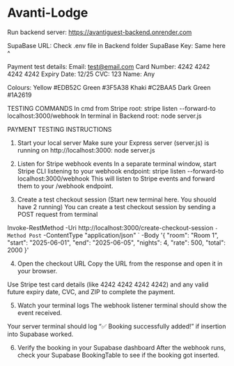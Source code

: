 # Avanti-Lodge

Run backend server: https://avantiguest-backend.onrender.com

SupaBase URL: Check .env file in Backend folder
SupaBase Key: Same here ^

Payment test details: 
Email: test@email.com
Card Number: 4242 4242 4242 4242
Expiry Date: 12/25
CVC: 123
Name: Any

Colours: Yellow #EDB52C
         Green #3F5A38
         Khaki #C2BAA5
         Dark Green #1A2619

TESTING COMMANDS
In cmd from Stripe root: stripe listen --forward-to localhost:3000/webhook
In terminal in Backend root: node server.js

PAYMENT TESTING INSTRUCTIONS
1. Start your local server
Make sure your Express server (server.js) is running on http://localhost:3000:
node server.js

2. Listen for Stripe webhook events
In a separate terminal window, start Stripe CLI listening to your webhook endpoint:
stripe listen --forward-to localhost:3000/webhook
This will listen to Stripe events and forward them to your /webhook endpoint.

3. Create a test checkout session
(Start new terminal here. You shouold have 2 running)
You can create a test checkout session by sending a POST request from terminal

Invoke-RestMethod -Uri http://localhost:3000/create-checkout-session `
  -Method Post `
  -ContentType "application/json" `
  -Body '{
    "room": "Room 1",
    "start": "2025-06-01",
    "end": "2025-06-05",
    "nights": 4,
    "rate": 500,
    "total": 2000
  }'

4. Open the checkout URL
Copy the URL from the response and open it in your browser.

Use Stripe test card details (like 4242 4242 4242 4242) and any valid future expiry date, CVC, and ZIP to complete the payment.

5. Watch your terminal logs
The webhook listener terminal should show the event received.

Your server terminal should log “✅ Booking successfully added!” if insertion into Supabase worked.

6. Verify the booking in your Supabase dashboard
After the webhook runs, check your Supabase BookingTable to see if the booking got inserted.

